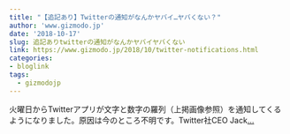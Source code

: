 ```yaml
---
title: "【追記あり】Twitterの通知がなんかヤバイ…ヤバくない？"
author: 'www.gizmodo.jp'
date: '2018-10-17'
slug: 追記ありtwitterの通知がなんかヤバイヤバくない
link: https://www.gizmodo.jp/2018/10/twitter-notifications.html
categories:
- bloglink
tags:
  - gizmodojp
---
```


火曜日からTwitterアプリが文字と数字の羅列（上掲画像参照）を通知してくるようになりました。原因は今のところ不明です。Twitter社CEO Jack[... <i class="fas fa-external-link-alt"></i>](https://www.gizmodo.jp/2018/10/twitter-notifications.html)

